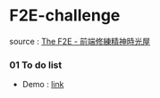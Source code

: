# F2E-challenge

source : [The F2E - 前端修練精神時光屋](https://github.com/hexschool/TheF2E)


### 01 To do list

- Demo : [link](https://menghsuan.github.io/F2E-challenge/01/)
